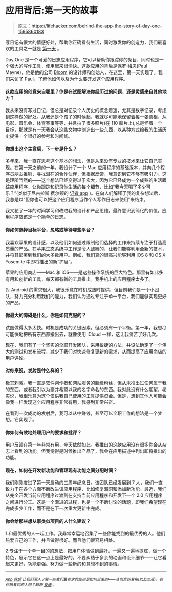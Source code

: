 # 应用背后:第一天的故事

> 原文：<https://lifehacker.com/behind-the-app-the-story-of-day-one-1595860183>

写日记有很大的情感好处，帮助你正确看待生活，同时激发你的创造力，我们最喜欢的工具之一就是 [第一天](http://lifehacker.com/day-one-for-mac-and-ios-is-a-gorgeous-journaling-tool-t-5878371) 。



Day One 是一个可爱的日志应用程序，它可以帮助你跟踪你的条目，同时也是一个强大的写作工具，使用起来很愉快。这款应用的背后是保罗·梅恩(Paul Mayne)，他是他的公司 [Bloom](http://bloombuilt.com/) 的设计师和创始人，在这里，第一天实现了。我们采访了 Paul，了解他如何以及为什么要开发这个应用程序。

#### 这款应用的创意来自哪里？你是在试图解决你经历过的问题，还是灵感来自其他地方？

我从来没有写过日记，但总是对记录个人历史的概念着迷，尤其是数字记录，考虑到这样做的好处。从我还是个孩子的时候起，我就尽可能地保留着每一张票根，从电影、音乐会、体育赛事等等，并且拍了很多照片(在 110 胶片上),总是怀着一个目标，那就是有一天我会从这些文物中创造出一些东西，以某种方式给我的生活历史提供一个很好的参考和时间线。

#### 你想出这个主意后，下一步是什么？

多年来，我一直在思考这个基本的想法，但是从来没有专业的技术来让它自己实现。在第一天之前的一年，我设计了一个 Mac 应用程序的基础版本，并向几个程序员朋友推销，寻找潜在的合作伙伴，但根据反馈，我意识到它不够有吸引力。这是理所当然的——这个想法已经变得过于宏大，因为它已经成为一个成熟的生活跟踪应用程序，让你跟踪和记录你生活的每个细节，比如“我今天喝了多少可乐？”(类似于尼古拉斯·费尔顿的 [记者 app](https://lifehacker.com/reporter-tracks-your-life-through-simple-quizzes-1518365866) )。在向人们解释了我的复杂想法后，我总是以“但你也可以把这个应用程序当作个人写作日志来使用”来结束。

我又花了一年的时间学习和改进我的设计和产品思维，最终意识到简化的价值。应用程序应该是一个简单的日志。

#### 你如何选择目标平台，忽略或等待哪些平台？

我喜欢苹果的设计感，以及他们如何通过限制他们选择的工作来持续专注于打造高质量的产品。在苹果生态系统中工作是令人鼓舞的，让我们能够利用全新的技术，并将其部署到我们的大多数用户。例如，我们真的很高兴能够利用 iOS 8 和 OS X Yosemite 中即将推出的新“扩展”。

苹果的应用商店——Mac 和 iOS——是这些操作系统的巨大特色。那里有如此多有用和创新的工具，每天都有新的工具推出。我手机上的应用程序太多了。

对 Android 的需求很大，我很乐意在时机成熟时提供，但目前我们是一个小团队，努力充分利用我们的能力，我们认为通过专注于单一平台，我们能够实现更好的产品。

#### 你最大的障碍是什么，你是如何克服的？

试图做得太多太快。时机是成功的关键因素，但必须有一个平衡。第一年，我想尽可能快地把所有东西都搬出去，就像使用 iCloud 一样，这让我痛苦了好几次。

现在，我们有了一个坚实的全职开发团队，采用敏捷的方法，并设法确定了一个伟大的测试和发布流程，减少了我们对快速修复更新的需求，从而提高了应用商店的用户评论。

#### 对你来说，发射是什么样的？

极其刺激。我一直是软件创作者和网站服务的超级粉丝，但从未推出过任何属于我的东西，或者我引以为豪并希望以我的名字命名的东西。我对此没有什么期望，老实说，我很乐意为这个仅供我自己使用的工具提供资金。但是，想到其他人可能会像我一样发现这个应用程序非常有用，我感到非常兴奋。

在看到一次成功的发射后，我可以从中赚钱，甚至可以全职工作的想法是一个梦想。它实现了。

#### 你如何有效地处理用户的要求和批评？

用户反馈在第一年非常有用，今天依然如此。我推出的这款应用没有很多你会从杂志上看到的功能。但我觉得是时候推出产品了，我会在应用描述中列出即将推出的功能。

#### 现在，如何在开发新功能和管理现有功能之间分配时间？

我们刚刚度过了第一天启动的三周年纪念日。该团队已经发展到 7 人，我们一直致力于在各个方面不断改进该应用程序，比如修复漏洞和添加新功能。最近，我们从完全开发当前应用程序过渡到在支持当前应用程序和开发下一个 2.0 应用程序之间进行分工。这是一个渐进的过程，也是一个不断讨论的话题，即我们希望现在完成多少工作，而不是在下一次重大更新中完成。

#### 你会给那些想从事类似项目的人什么建议？

1.和最优秀的人一起工作。我非常幸运地召集了一些你能找到的最优秀的人。他们热爱自己的工作，并且做得很好。而且他们很容易相处。

2.专注于一个单一目的的想法，把用户体验做到最好。一遍又一遍地提炼，做一个特色，展示它在这一点上是最好的。不要纠结于多余的动画和设计细节——让它看起来更好，功能更强。努力做一些新的和意想不到的事情。

* * *

<small></small>*[<small>*App 背后*</small>](http://lifehacker.com/behindtheapp) <small>*让我们深入了解一些我们最喜欢的应用是如何诞生的——从创意到发布(以及之后)。有你想看到的人吗？邮箱*</small> [<small>*安迪*</small>](mailto:andy@lifehacker.com) <small>*。*</small>*